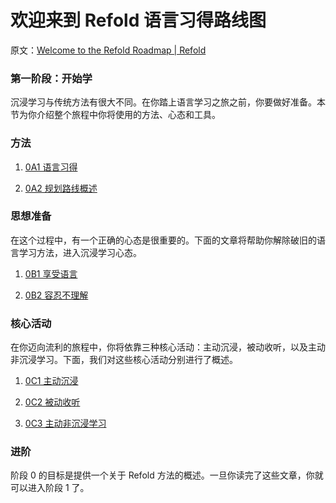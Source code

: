 # 欢迎来到 Refold 语言习得路线图

原文：[Welcome to the Refold Roadmap | Refold](https://refold.la/roadmap/stage-0/overview)

### 第一阶段：开始学

沉浸学习与传统方法有很大不同。在你踏上语言学习之旅之前，你要做好准备。本节为你介绍整个旅程中你将使用的方法、心态和工具。

### 方法

1. [0A1 语言习得](https://refold.la/roadmap/stage-0/a/language-acquisition)

2. [0A2 规划路线概述](https://refold.la/roadmap/stage-0/a/roadmap-overview)

### 思想准备

在这个过程中，有一个正确的心态是很重要的。下面的文章将帮助你解除破旧的语言学习方法，进入沉浸学习心态。

1. [0B1 享受语言](https://refold.la/roadmap/stage-0/b/enjoyment)

2. [0B2 容忍不理解](https://refold.la/roadmap/stage-0/b/tolerate-ambiguity)

### 核心活动

在你迈向流利的旅程中，你将依靠三种核心活动：主动沉浸，被动收听，以及主动非沉浸学习。下面，我们对这些核心活动分别进行了概述。

1. [0C1 主动沉浸](https://refold.la/roadmap/stage-0/c/active-immersion)

2. [0C2 被动收听](https://refold.la/roadmap/stage-0/c/passive-listening)

3. [0C3 主动非沉浸学习](https://refold.la/roadmap/stage-0/c/active-study)

### 进阶

阶段 0 的目标是提供一个关于 Refold 方法的概述。一旦你读完了这些文章，你就可以进入阶段 1 了。